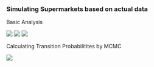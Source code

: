 ### Simulating Supermarkets based on actual data

Basic Analysis

![](https://github.com/Ojaswy/Simulation-and-Modelling/blob/main/Supermarket%20Simulation/1.png?raw=true)
![](https://github.com/Ojaswy/Simulation-and-Modelling/blob/main/Supermarket%20Simulation/2.png?raw=true)
![](https://github.com/Ojaswy/Simulation-and-Modelling/blob/main/Supermarket%20Simulation/3.png?raw=true)

Calculating Transition Probabilitites by MCMC

![](https://github.com/Ojaswy/Simulation-and-Modelling/blob/main/Supermarket%20Simulation/transition.png?raw=true)
